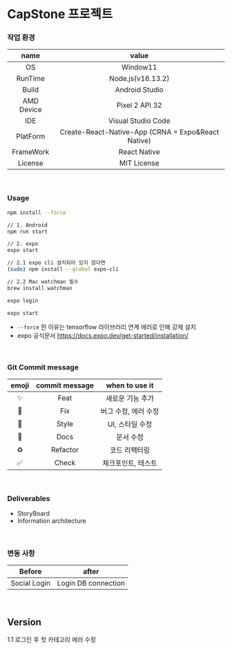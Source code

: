 # CapStone 프로젝트

### 작업 환경

|    name    |                       value                        |
| :--------: | :------------------------------------------------: |
|     OS     |                      Window11                      |
|  RunTime   |                 Node.js(v16.13.2)                  |
|   Build    |                   Android Studio                   |
| AMD Device |                   Pixel 2 API 32                   |
|    IDE     |                 Visual Studio Code                 |
|  PlatForm  | Create-React-Native-App (CRNA = Expo&React Native) |
| FrameWork  |                    React Native                    |
|  License   |                    MIT License                     |

<br>

### Usage

```bash
npm install --force

// 1. Android
npm run start

// 2. expo
expo start

// 2.1 expo cli 설치되어 있지 않다면
(sudo) npm install --global expo-cli

// 2.2 Mac watchman 필수
brew install watchman

expo login

expo start
```

- `--force` 한 이유는 tensorflow 라이브러리 연계 에러로 인해 강제 설치
- expo 공식문서 https://docs.expo.dev/get-started/installation/

<br>

### Git Commit message

| emoji | commit message |    when to use it    |
| :---: | :------------: | :------------------: |
|  ✨   |      Feat      |   새로운 기능 추가   |
|  🐛   |      Fix       | 버그 수정, 에러 수정 |
|  💄   |     Style      |   UI, 스타일 수정    |
|  📝   |      Docs      |      문서 수정       |
|  ♻️   |    Refactor    |    코드 리팩터링     |
|  ✅   |     Check      |  체크포인트, 테스트  |

<br>

### Deliverables

- StoryBoard
- Information architecture

<br>

### 변동 사항

|    Before    |        after        |
| :----------: | :-----------------: |
| Social Login | Login DB connection |

<br>

## Version

1.1 로그인 후 첫 카테고리 에러 수정
